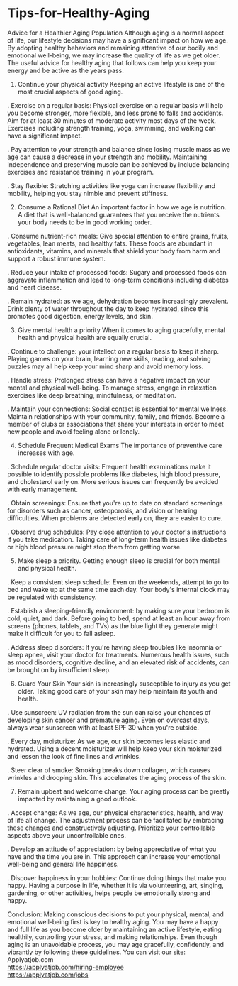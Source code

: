 # Tips-for-Healthy-Aging
Advice for a Healthier Aging Population
Although aging is a normal aspect of life, our lifestyle decisions may have a significant impact on how we age. By adopting healthy behaviors and remaining attentive of our bodily and emotional well-being, we may increase the quality of life as we get older. The useful advice for healthy aging that follows can help you keep your energy and be active as the years pass.

1. Continue your physical activity
Keeping an active lifestyle is one of the most crucial aspects of good aging.

. Exercise on a regular basis: Physical exercise on a regular basis will help you become stronger, more flexible, and less prone to falls and accidents. Aim for at least 30 minutes of moderate activity most days of the week. Exercises including strength training, yoga, swimming, and walking can have a significant impact.

. Pay attention to your strength and balance since losing muscle mass as we age can cause a decrease in your strength and mobility. Maintaining independence and preserving muscle can be achieved by include balancing exercises and resistance training in your program.

. Stay flexible: Stretching activities like yoga can increase flexibility and mobility, helping you stay nimble and prevent stiffness.

2. Consume a Rational Diet
An important factor in how we age is nutrition. A diet that is well-balanced guarantees that you receive the nutrients your body needs to be in good working order.

. Consume nutrient-rich meals: Give special attention to entire grains, fruits, vegetables, lean meats, and healthy fats. These foods are abundant in antioxidants, vitamins, and minerals that shield your body from harm and support a robust immune system.

. Reduce your intake of processed foods: Sugary and processed foods can aggravate inflammation and lead to long-term conditions including diabetes and heart disease.

. Remain hydrated: as we age, dehydration becomes increasingly prevalent. Drink plenty of water throughout the day to keep hydrated, since this promotes good digestion, energy levels, and skin.

3. Give mental health a priority
When it comes to aging gracefully, mental health and physical health are equally crucial.

. Continue to challenge: your intellect on a regular basis to keep it sharp. Playing games on your brain, learning new skills, reading, and solving puzzles may all help keep your mind sharp and avoid memory loss.

. Handle stress: Prolonged stress can have a negative impact on your mental and physical well-being. To manage stress, engage in relaxation exercises like deep breathing, mindfulness, or meditation.

. Maintain your connections: Social contact is essential for mental wellness. Maintain relationships with your community, family, and friends. Become a member of clubs or associations that share your interests in order to meet new people and avoid feeling alone or lonely.

4. Schedule Frequent Medical Exams
The importance of preventive care increases with age.

. Schedule regular doctor visits: Frequent health examinations make it possible to identify possible problems like diabetes, high blood pressure, and cholesterol early on. More serious issues can frequently be avoided with early management.

. Obtain screenings: Ensure that you're up to date on standard screenings for disorders such as cancer, osteoporosis, and vision or hearing difficulties. When problems are detected early on, they are easier to cure.

. Observe drug schedules: Pay close attention to your doctor's instructions if you take medication. Taking care of long-term health issues like diabetes or high blood pressure might stop them from getting worse.

5. Make sleep a priority. 
Getting enough sleep is crucial for both mental and physical health.

. Keep a consistent sleep schedule: Even on the weekends, attempt to go to bed and wake up at the same time each day. Your body's internal clock may be regulated with consistency.

. Establish a sleeping-friendly environment: by making sure your bedroom is cold, quiet, and dark. Before going to bed, spend at least an hour away from screens (phones, tablets, and TVs) as the blue light they generate might make it difficult for you to fall asleep.

. Address sleep disorders: If you're having sleep troubles like insomnia or sleep apnea, visit your doctor for treatments. Numerous health issues, such as mood disorders, cognitive decline, and an elevated risk of accidents, can be brought on by insufficient sleep.

6. Guard Your Skin
Your skin is increasingly susceptible to injury as you get older. Taking good care of your skin may help maintain its youth and health.

. Use sunscreen: UV radiation from the sun can raise your chances of developing skin cancer and premature aging. Even on overcast days, always wear sunscreen with at least SPF 30 when you're outside.

. Every day, moisturize: As we age, our skin becomes less elastic and hydrated. Using a decent moisturizer will help keep your skin moisturized and lessen the look of fine lines and wrinkles.

. Steer clear of smoke: Smoking breaks down collagen, which causes wrinkles and drooping skin. This accelerates the aging process of the skin.

7. Remain upbeat and welcome change.
Your aging process can be greatly impacted by maintaining a good outlook.

. Accept change: As we age, our physical characteristics, health, and way of life all change. The adjustment process can be facilitated by embracing these changes and constructively adjusting. Prioritize your controllable aspects above your uncontrollable ones.

. Develop an attitude of appreciation: by being appreciative of what you have and the time you are in. This approach can increase your emotional well-being and general life happiness.

. Discover happiness in your hobbies: Continue doing things that make you happy. Having a purpose in life, whether it is via volunteering, art, singing, gardening, or other activities, helps people be emotionally strong and happy.

Conclusion:
Making conscious decisions to put your physical, mental, and emotional well-being first is key to healthy aging. You may have a happy and full life as you become older by maintaining an active lifestyle, eating healthily, controlling your stress, and making relationships. Even though aging is an unavoidable process, you may age gracefully, confidently, and vibrantly by following these guidelines.
You can visit our site: Applyatjob.com<br>
 https://applyatjob.com/hiring-employee<br>
https://applyatjob.com/jobs
